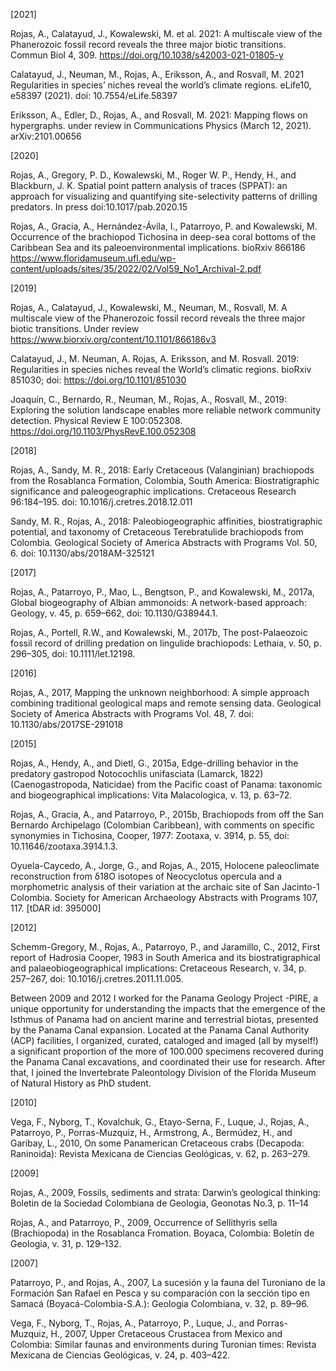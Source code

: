 [2021]

Rojas, A., Calatayud, J., Kowalewski, M. et al. 2021: A multiscale view of the Phanerozoic fossil record reveals the three major biotic transitions. Commun Biol 4, 309. https://doi.org/10.1038/s42003-021-01805-y

Calatayud, J., Neuman, M., Rojas, A., Eriksson, A., and Rosvall, M. 2021 Regularities in species’ niches reveal the world’s climate regions. eLife10, e58397 (2021). doi: 10.7554/eLife.58397

Eriksson, A., Edler, D., Rojas, A., and Rosvall, M. 2021: Mapping flows on hypergraphs. under review in Communications Physics (March 12, 2021). arXiv:2101.00656

[2020]

Rojas, A., Gregory, P. D.,  Kowalewski, M., Roger W. P., Hendy, H., and Blackburn, J. K.  Spatial point pattern analysis of traces (SPPAT): an approach for visualizing and quantifying site-selectivity patterns of drilling predators. In press doi:10.1017/pab.2020.15

Rojas, A., Gracia, A., Hernández-Ávila, I., Patarroyo, P. and Kowalewski, M. Occurrence of the brachiopod Tichosina in deep-sea coral bottoms of the Caribbean Sea and its paleoenvironmental implications. bioRxiv 866186 https://www.floridamuseum.ufl.edu/wp-content/uploads/sites/35/2022/02/Vol59_No1_Archival-2.pdf

[2019]

Rojas, A., Calatayud, J., Kowalewski, M., Neuman, M., Rosvall, M. A multiscale view of the Phanerozoic fossil record reveals the three major biotic transitions. Under review https://www.biorxiv.org/content/10.1101/866186v3

Calatayud, J., M. Neuman, A. Rojas, A. Eriksson, and M. Rosvall. 2019: Regularities in species niches reveal the World’s climatic regions. bioRxiv 851030; doi: https://doi.org/10.1101/851030

Joaquín, C., Bernardo, R., Neuman, M., Rojas, A., Rosvall, M., 2019: Exploring the solution landscape enables more reliable network community detection. Physical Review E 100:052308. https://doi.org/10.1103/PhysRevE.100.052308

[2018]

Rojas, A., Sandy, M. R., 2018: Early Cretaceous (Valanginian) brachiopods from the Rosablanca Formation, Colombia, South America: Biostratigraphic significance and paleogeographic implications. Cretaceous Research 96:184–195. doi: 10.1016/j.cretres.2018.12.011

Sandy, M. R., Rojas, A., 2018: Paleobiogeographic affinities, biostratigraphic potential, and taxonomy of Cretaceous Terebratulide brachiopods from Colombia. Geological Society of America Abstracts with Programs Vol. 50, 6.  doi: 10.1130/abs/2018AM-325121

[2017]

Rojas, A., Patarroyo, P., Mao, L., Bengtson, P., and Kowalewski, M., 2017a, Global biogeography of Albian ammonoids: A network-based approach: Geology, v. 45, p. 659–662, doi: 10.1130/G38944.1.

Rojas, A., Portell, R.W., and Kowalewski, M., 2017b, The post-Palaeozoic fossil record of drilling predation on lingulide brachiopods: Lethaia, v. 50, p. 296–305, doi: 10.1111/let.12198.

[2016]

Rojas, A., 2017, Mapping the unknown neighborhood: A simple approach combining traditional geological maps and remote sensing data. Geological Society of America Abstracts with Programs Vol. 48, 7. doi: 10.1130/abs/2017SE-291018

[2015]

Rojas, A., Hendy, A., and Dietl, G., 2015a, Edge-drilling behavior in the predatory gastropod Notocochlis unifasciata (Lamarck, 1822) (Caenogastropoda, Naticidae) from the Pacific coast of Panama: taxonomic and biogeographical implications: Vita Malacologica, v. 13, p. 63–72.

Rojas, A., Gracia, A., and Patarroyo, P., 2015b, Brachiopods from off the San Bernardo Archipelago (Colombian Caribbean), with comments on specific synonymies in Tichosina, Cooper, 1977: Zootaxa, v. 3914, p. 55, doi: 10.11646/zootaxa.3914.1.3.

Oyuela-Caycedo, A., Jorge, G., and Rojas, A., 2015, Holocene paleoclimate reconstruction from δ18O isotopes of Neocyclotus opercula and a morphometric analysis of their variation at the archaic site of San Jacinto-1 Colombia. Society for American Archaeology Abstracts with Programs 107, 117. [tDAR id: 395000]

[2012]

Schemm-Gregory, M., Rojas, A., Patarroyo, P., and Jaramillo, C., 2012, First report of Hadrosia Cooper, 1983 in South America and its biostratigraphical and palaeobiogeographical implications: Cretaceous Research, v. 34, p. 257–267, doi: 10.1016/j.cretres.2011.11.005.

Between 2009 and 2012 I worked for the Panama Geology Project -PIRE, a unique opportunity for understanding the impacts that the emergence of the Isthmus of Panama had on ancient marine and terrestrial biotas, presented by the Panama Canal expansion. Located at the Panama Canal Authority (ACP) facilities, I organized, curated, cataloged and imaged (all by myself!) a significant proportion of the more of 100.000 specimens recovered during the Panama Canal excavations, and coordinated their use for research. After that, I joined the Invertebrate Paleontology Division of the Florida Museum of Natural History as PhD student.

[2010]

Vega, F., Nyborg, T., Kovalchuk, G., Etayo-Serna, F., Luque, J., Rojas, A., Patarroyo, P., Porras-Muzquiz, H., Armstrong, A., Bermúdez, H., and Garibay, L., 2010, On some Panamerican Cretaceous crabs (Decapoda: Raninoida): Revista Mexicana de Ciencias Geológicas, v. 62, p. 263–279.

[2009]

Rojas, A., 2009, Fossils, sediments and strata: Darwin’s geological thinking: Boletin de la Sociedad Colombiana de Geologia, Geonotas No.3, p. 11–14

Rojas, A., and Patarroyo, P., 2009, Occurrence of Sellithyris sella (Brachiopoda) in the Rosablanca Fromation. Boyaca, Colombia: Boletín de Geologia, v. 31, p. 129–132.

[2007]

Patarroyo, P., and Rojas, A., 2007, La sucesión y la fauna del Turoniano de la Formación San Rafael en Pesca y su comparación con la sección tipo en Samacá (Boyacá-Colombia-S.A.): Geologia Colombiana, v. 32, p. 89–96.

Vega, F., Nyborg, T., Rojas, A., Patarroyo, P., Luque, J., and Porras-Muzquiz, H., 2007, Upper Cretaceous Crustacea from Mexico and Colombia: Similar faunas and environments during Turonian times: Revista Mexicana de Ciencias Geológicas, v. 24, p. 403–422.
